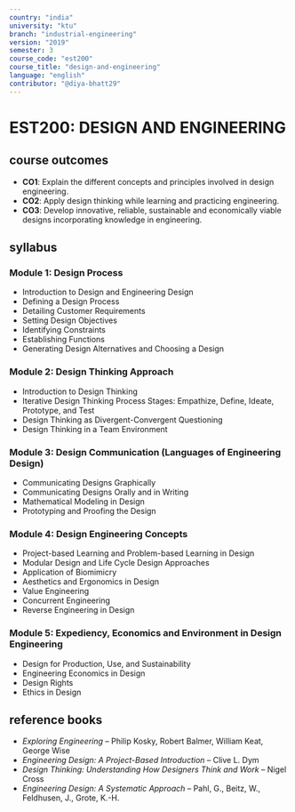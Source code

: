 ```yaml
---
country: "india"
university: "ktu"
branch: "industrial-engineering"
version: "2019"
semester: 3
course_code: "est200"
course_title: "design-and-engineering"
language: "english"
contributor: "@diya-bhatt29"
---
```


# EST200: DESIGN AND ENGINEERING

## course outcomes

- **CO1**: Explain the different concepts and principles involved in design engineering.
- **CO2**: Apply design thinking while learning and practicing engineering.
- **CO3**: Develop innovative, reliable, sustainable and economically viable designs incorporating knowledge in engineering.

## syllabus

### Module 1: Design Process
- Introduction to Design and Engineering Design  
- Defining a Design Process  
- Detailing Customer Requirements  
- Setting Design Objectives  
- Identifying Constraints  
- Establishing Functions  
- Generating Design Alternatives and Choosing a Design

### Module 2: Design Thinking Approach
- Introduction to Design Thinking  
- Iterative Design Thinking Process Stages: Empathize, Define, Ideate, Prototype, and Test  
- Design Thinking as Divergent-Convergent Questioning  
- Design Thinking in a Team Environment

### Module 3: Design Communication (Languages of Engineering Design)
- Communicating Designs Graphically  
- Communicating Designs Orally and in Writing  
- Mathematical Modeling in Design  
- Prototyping and Proofing the Design

### Module 4: Design Engineering Concepts
- Project-based Learning and Problem-based Learning in Design  
- Modular Design and Life Cycle Design Approaches  
- Application of Biomimicry  
- Aesthetics and Ergonomics in Design  
- Value Engineering  
- Concurrent Engineering  
- Reverse Engineering in Design

### Module 5: Expediency, Economics and Environment in Design Engineering
- Design for Production, Use, and Sustainability  
- Engineering Economics in Design  
- Design Rights  
- Ethics in Design

## reference books

- *Exploring Engineering* – Philip Kosky, Robert Balmer, William Keat, George Wise  
- *Engineering Design: A Project-Based Introduction* – Clive L. Dym  
- *Design Thinking: Understanding How Designers Think and Work* – Nigel Cross  
- *Engineering Design: A Systematic Approach* – Pahl, G., Beitz, W., Feldhusen, J., Grote, K.-H.
